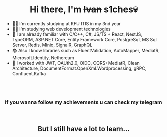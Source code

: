 <h1 align="center">Hi there, I'm <strike>Ivan</strike> s1ches💀</h1>

- 👨‍🎓 I'm currently studying at KFU ITIS in my 3nd year
- 🧑‍💻 I'm studying web development technologies
- 🍎 I am already familiar with C/C++, C#, JS/TS + React, NestJS, TypeORM, ASP.NET Core, Entity Framework Core, PostgreSql, MS Sql Server, Redis, Minio, SignalR, GraphQL
- 📚 Also I know libraries such as FluentValidation, AutoMapper, MediatR, Microsoft.Identity, Nethereum
- 💪 I worked with JWT, OAUth2.0, OIDC, CQRS+MediatR, Clean Architecture, DocumentFormat.OpenXml.Wordprocessing, gRPC, Confluent.Kafka

<br>
<div align="center">
  <h3 style="white-space: nowrap; overflow: hidden;">
    If you wanna follow my achievements u can check my telegram channel <a href="https://t.me/+5RgYFnfp_E5jZmMy"><img width="35px" src="https://cdn.icon-icons.com/icons2/2351/PNG/512/logo_telegram_airplane_air_plane_paper_airplane_icon_143170.png"></a>
  </h3>
</div>
<br>

<h2 align="center">But I still have a lot to learn...</h2>

